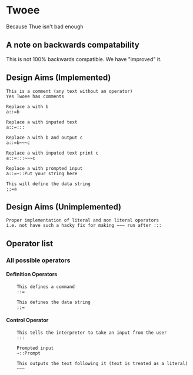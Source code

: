 # Twoee
Because Thue isn't bad enough

## A note on backwards compatability
This is not 100% backwards compatible. We have "improved" it.

## Design Aims (Implemented)

```twoee
This is a comment (any text without an operator)
Yes Twoee has comments

Replace a with b
a::=b

Replace a with inputed text
a::=:::

Replace a with b and output c
a::=b~~~c

Replace a with inputed text print c
a::=:::~~~c

Replace a with prompted input
a::=~::Put your string here

This will define the data string
;;=a
```

## Design Aims (Unimplemented)

```twoee
Proper implementation of literal and non literal operators
i.e. not have such a hacky fix for making ~~~ run after :::
```

## Operator list


### All possible operators 

#### Definition Operators
```
    This defines a command
    ::=

    This defines the data string
    ;;=
```
#### Control Operator
```
    This tells the interpreter to take an input from the user
    :::

    Prompted input
    ~::Prompt

    This outputs the text following it (text is treated as a literal)
    ~~~
```
